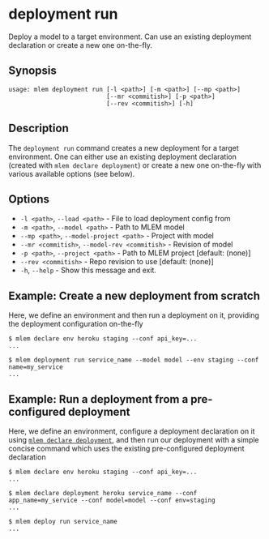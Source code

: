 # deployment run

Deploy a model to a target environment. Can use an existing deployment
declaration or create a new one on-the-fly.

## Synopsis

```usage
usage: mlem deployment run [-l <path>] [-m <path>] [--mp <path>]
                           [--mr <commitish>] [-p <path>]
                           [--rev <commitish>] [-h]
```

## Description

The `deployment run` command creates a new deployment for a target environment.
One can either use an existing deployment declaration (created with
`mlem declare deployment`) or create a new one on-the-fly with various available
options (see below).

## Options

- `-l <path>`, `--load <path>` - File to load deployment config from
- `-m <path>`, `--model <path>` - Path to MLEM model
- `--mp <path>`, `--model-project <path>` - Project with model
- `--mr <commitish>`, `--model-rev <commitish>` - Revision of model
- `-p <path>`, `--project <path>` - Path to MLEM project [default: (none)]
- `--rev <commitish>` - Repo revision to use [default: (none)]
- `-h`, `--help` - Show this message and exit.

## Example: Create a new deployment from scratch

Here, we define an environment and then run a deployment on it, providing the
deployment configuration on-the-fly

```cli
$ mlem declare env heroku staging --conf api_key=...
...

$ mlem deployment run service_name --model model --env staging --conf name=my_service
...
```

## Example: Run a deployment from a pre-configured deployment

Here, we define an environment, configure a deployment declaration on it using
[`mlem declare deployment`](/doc/command-reference/declare), and then run our
deployment with a simple concise command which uses the existing pre-configured
deployment declaration

```cli
$ mlem declare env heroku staging --conf api_key=...
...

$ mlem declare deployment heroku service_name --conf app_name=my_service --conf model=model --conf env=staging
...

$ mlem deploy run service_name
...
```
